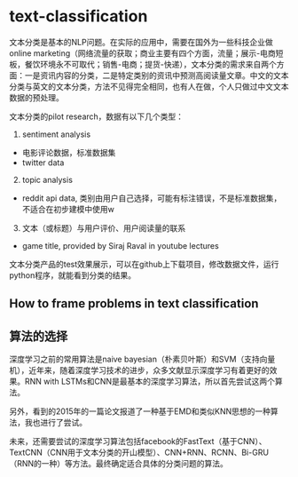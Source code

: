 # text-classification

文本分类是基本的NLP问题。在实际的应用中，需要在国外为一些科技企业做online marketing（网络流量的获取；商业主要有四个方面，流量；展示-电商短板，餐饮环境永不可取代；销售-电商；提货-快递），文本分类的需求来自两个方面：一是资讯内容的分类，二是特定类别的资讯中预测高阅读量文章。中文的文本分类与英文的文本分类，方法不见得完全相同，也有人在做，个人只做过中文文本数据的预处理。

文本分类的pilot research，数据有以下几个类型：
1. sentiment analysis
* 电影评论数据，标准数据集
* twitter data

2. topic analysis
* reddit api data, 类别由用户自己选择，可能有标注错误，不是标准数据集，不适合在初步建模中使用w

3. 文本（或标题）与用户评价、用户阅读量的联系
* game title, provided by Siraj Raval in youtube lectures

文本分类产品的test效果展示，可以在github上下载项目，修改数据文件，运行python程序，就能看到分类的结果。

## How to frame problems in text classification

## 算法的选择

深度学习之前的常用算法是naive bayesian（朴素贝叶斯）和SVM（支持向量机），近年来，随着深度学习技术的进步，众多文献显示深度学习有着更好的效果。RNN with LSTMs和CNN是最基本的深度学习算法，所以首先尝试这两个算法。

另外，看到的2015年的一篇论文报道了一种基于EMD和类似KNN思想的一种算法，我也进行了尝试。

未来，还需要尝试的深度学习算法包括facebook的FastText（基于CNN）、TextCNN（CNN用于文本分类的开山模型）、CNN+RNN、RCNN、Bi-GRU（RNN的一种）等方法。最终确定适合具体的分类问题的算法。
